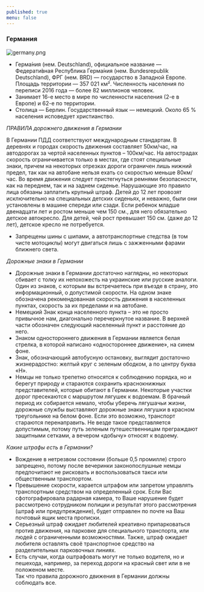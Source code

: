 ```yaml
---
published: true
menu: false
---
```

### Германия
![germany.png]({{site.baseurl}}images/germany.png)

- Герма́ния (нем. Deutschland), официальное название — Федерати́вная Респу́блика Герма́ния (нем. Bundesrepublik Deutschland), ФРГ (нем. BRD) — государство в Западной Европе. Площадь территории — 357 021 км². Численность населения по переписи 2016 года — более 82 миллионов человек.
- Занимает 16-е место в мире по численности населения (2-е в Европе) и 62-е по территории.
- Столица — Берлин. Государственный язык — немецкий. Около 65 % населения исповедует христианство.  
 
 _ПРАВИЛА дорожнего движения в Германии_  
   
В Германии ПДД соответствуют международным стандартам. В деревнях и городах скорость движения составляет 50км/час, на автодорогах за чертой населенных пунктов – 100км/час. На автострадах скорость ограничивается только в местах, где стоят специальные знаки, причем на некоторых отрезках дороги ограничен лишь нижний предел, так как на автобане нельзя ехать со скоростью меньше 80км/час. Во время движения следует пристегнуться ремнями безопасности, как на переднем, так и на заднем сиденье. Нарушающие это правило лица обязаны заплатить крупный штраф. Детей до 12 лет провозят исключительно на специальных детских сиденьях, и неважно, были они установлены в машине спереди или сзади. Если ребенок младше двенадцати лет и ростом меньше чем 150 см., для него обязательно детское автокресло. Для детей, чей рост превышает 150 см. (даже до 12 лет), детское кресло не потребуется.  
  
- Запрещены шины с шипами, а автотранспортные стедства (в том чисте мотоциклы) могут двигаться лишь с зажженными фарами ближнего света.  
  
_Дорожные знаки в Германии_  
  
- Дорожные знаки в Германии достаточно наглядны, но некоторых сбивает с толку их непохожесть на украинские или русские аналоги. Один из знаков, с которым вы встречаетесь при въезде в страну, это информационный, о допустимой скорости. На одном знаке обозначена рекомендованная скорость движения в населенных пунктах, скорость за их пределами и на автобане.  
- Немецкий Знак конца населенного пункта – это не просто привычное нам, диагонально перечеркнутое название. В верхней части обозначен следующий населенный пункт и расстояние до него.  
- Знаком одностороннего движения в Германии является белая стрелка, в которой написано «одностороннее движение», на синем фоне.  
- Знак, обозначающий автобусную остановку, выглядит достаточно жизнерадостно: желтый круг с зеленым ободком, а по центру буква «Н».  
- Немцы не только трепетно относятся к соблюдению порядка, но и берегут природу и стараются сохранить краснокнижных представителей, которые обитают в Германии. Некоторые участки дорог пресекаются с маршрутом лягушек к водоемам. В брачный период их собирается немало, чтобы уберечь лягушачьи жизни, дорожные службы выставляют дорожные знаки лягушки в красном треугольнике на белом фоне. Если это возможно, транспорт стараются перенаправить. Не везде такое представляется допустимым, потому путь зеленым путешественницам преграждают защитными сетками, а вечером «добычу» относят к водоему.  

_Какие штрафы есть в Германии?_  

- Вождение в нетрезвом состоянии (больше 0,5 промилле) строго запрещено, потому после вечеринки законопослушные немцы предпочитают не рисковать и воспользоваться такси или общественным транспортом.  
- Превышение скорости, карается штрафом или запретом управлять транспортным средством на определенный срок. Если Вас сфотографировала радарная камера, то Ваше нарушение будет рассмотрено сотрудником полиции и результат этого рассмотрения (штраф или предупреждение), будет отправлен по почте на Ваш почтовый ящик места прописки.  
- Серьезный штраф ожидает любителей креативно припарковаться против движения, на парковке для специального транспорта, или людей с ограниченными возможностями. Также, штраф ожидает любителя оставлять своё транспортное средство на разделительных парковочных линиях.  
- Есть случаи, когда оштрафовать могут не только водителя, но и пешехода, например, за переход дороги на красный свет или в не положеном месте.  
Так что правила дорожного движения в Германии должны соблюдать все.
  
